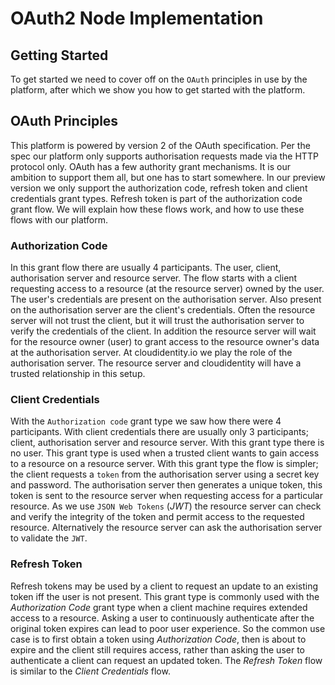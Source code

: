 # OAuth2 Node Implementation

## Getting Started

To get started we need to cover off on the `OAuth` principles in use by the platform, after which we show you how to get started with the platform.

## OAuth Principles

This platform is powered by version 2 of the OAuth specification. Per the spec our platform only supports authorisation requests made via the HTTP protocol only. OAuth has a few authority grant mechanisms. It is our ambition to support them all, but one has to start somewhere. In our preview version we only support the authorization code, refresh token and client credentials grant types. Refresh token is part of the authorization code grant flow. We will explain how these flows work, and how to use these flows with our platform.

### Authorization Code

In this grant flow there are usually 4 participants. The user, client, authorisation server and resource server. The flow starts with a client requesting access to a resource (at the resource server) owned by the user. The user's credentials are present on the authorisation server. Also present on the authorisation server are the client's credentials. Often the resource server will not trust the client, but it will trust the authorisation server to verify the credentials of the client. In addition the resource server will wait for the resource owner (user) to grant access to the resource owner's data at the authorisation server. At cloudidentity.io we play the role of the authorisation server. The resource server and cloudidentity will have a trusted relationship in this setup.

### Client Credentials

With the `Authorization code` grant type we saw how there were 4 participants. With client credentials there are usually only 3 participants; client, authorisation server and resource server. With this grant type there is no user. This grant type is used when a trusted client wants to gain access to a resource on a resource server. With this grant type the flow is simpler; the client requests a `token` from the authorisation server using a secret key and password. The authorisation server then generates a unique token, this token is sent to the resource server when requesting access for a particular resource. As we use `JSON Web Tokens` (*JWT*) the resource server can check and verify the integrity of the token and permit access to the requested resource. Alternatively the resource server can ask the authorisation server to validate the `JWT`.

### Refresh Token

Refresh tokens may be used by a client to request an update to an existing token iff the user is not present. This grant type is commonly used with the *Authorization Code* grant type when a client machine requires extended access to a resource. Asking a user to continuously authenticate after the original token expires can lead to poor user experience. So the common use case is to first obtain a token using *Authorization Code*, then is about to expire and the client still requires access, rather than asking the user to authenticate a client can request an updated token. The *Refresh Token* flow is similar to the *Client Credentials* flow.